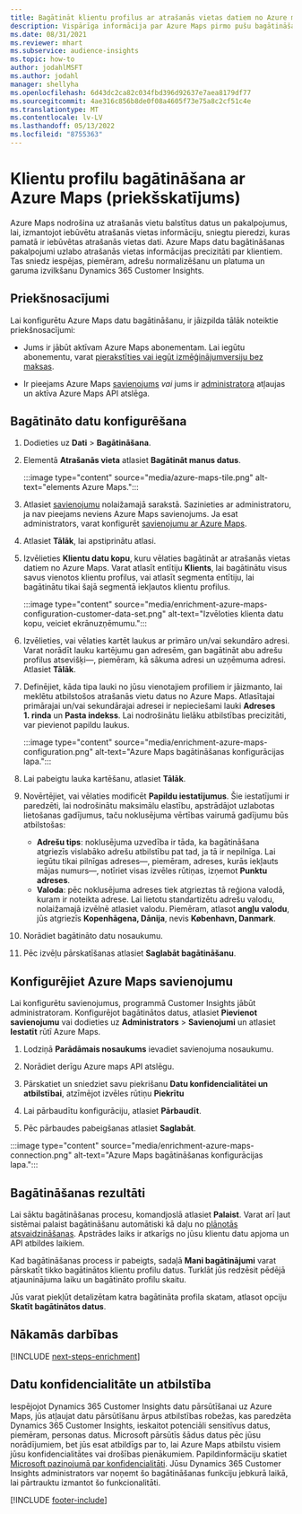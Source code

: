 ```yaml
---
title: Bagātināt klientu profilus ar atrašanās vietas datiem no Azure maps
description: Vispārīga informācija par Azure Maps pirmo pušu bagātināšanu.
ms.date: 08/31/2021
ms.reviewer: mhart
ms.subservice: audience-insights
ms.topic: how-to
author: jodahlMSFT
ms.author: jodahl
manager: shellyha
ms.openlocfilehash: 6d43dc2ca82c034fbd396d92637e7aea8179df77
ms.sourcegitcommit: 4ae316c856b8de0f08a4605f73e75a8c2cf51c4e
ms.translationtype: MT
ms.contentlocale: lv-LV
ms.lasthandoff: 05/13/2022
ms.locfileid: "8755363"
---
```

# <a name="enrichment-of-customer-profiles-with-azure-maps-preview"></a>Klientu profilu bagātināšana ar Azure Maps (priekšskatījums)

Azure Maps nodrošina uz atrašanās vietu balstītus datus un pakalpojumus, lai, izmantojot iebūvētu atrašanās vietas informāciju, sniegtu pieredzi, kuras pamatā ir iebūvētas atrašanās vietas dati. Azure Maps datu bagātināšanas pakalpojumi uzlabo atrašanās vietas informācijas precizitāti par klientiem. Tas sniedz iespējas, piemēram, adrešu normalizēšanu un platuma un garuma izvilkšanu Dynamics 365 Customer Insights.

## <a name="prerequisites"></a>Priekšnosacījumi

Lai konfigurētu Azure Maps datu bagātināšanu, ir jāizpilda tālāk noteiktie priekšnosacījumi:

- Jums ir jābūt aktīvam Azure Maps abonementam. Lai iegūtu abonementu, varat [pierakstīties vai iegūt izmēģinājumversiju bez maksas](https://azure.microsoft.com/services/azure-maps/).

- Ir pieejams Azure Maps [savienojums](connections.md) *vai* jums ir [administratora](permissions.md#admin) atļaujas un aktīva Azure Maps API atslēga.

## <a name="configure-the-enrichment"></a>Bagātināto datu konfigurēšana

1. Dodieties uz **Dati** > **Bagātināšana**. 

1. Elementā **Atrašanās vieta** atlasiet **Bagātināt manus datus**.

   :::image type="content" source="media/azure-maps-tile.png" alt-text="elements Azure Maps.":::

1. Atlasiet [savienojumu](connections.md) nolaižamajā sarakstā. Sazinieties ar administratoru, ja nav pieejams neviens Azure Maps savienojums. Ja esat administrators, varat konfigurēt [savienojumu ar Azure Maps](#configure-the-connection-for-azure-maps). 

1. Atlasiet **Tālāk**, lai apstiprinātu atlasi.

1. Izvēlieties **Klientu datu kopu**, kuru vēlaties bagātināt ar atrašanās vietas datiem no Azure Maps. Varat atlasīt entītiju **Klients**, lai bagātinātu visus savus vienotos klientu profilus, vai atlasīt segmenta entītiju, lai bagātinātu tikai šajā segmentā iekļautos klientu profilus.

    :::image type="content" source="media/enrichment-azure-maps-configuration-customer-data-set.png" alt-text="Izvēloties klienta datu kopu, veiciet ekrānuzņēmumu.":::

1. Izvēlieties, vai vēlaties kartēt laukus ar primāro un/vai sekundāro adresi. Varat norādīt lauku kartējumu gan adresēm, gan bagātināt abu adrešu profilus atsevišķi&mdash;, piemēram, kā sākuma adresi un uzņēmuma adresi. Atlasiet **Tālāk**.

1. Definējiet, kāda tipa lauki no jūsu vienotajiem profiliem ir jāizmanto, lai meklētu atbilstošos atrašanās vietu datus no Azure Maps. Atlasītajai primārajai un/vai sekundārajai adresei ir nepieciešami lauki **Adreses 1. rinda** un **Pasta indekss**. Lai nodrošinātu lielāku atbilstības precizitāti, var pievienot papildu laukus.

   :::image type="content" source="media/enrichment-azure-maps-configuration.png" alt-text="Azure Maps bagātināšanas konfigurācijas lapa.":::

1. Lai pabeigtu lauka kartēšanu, atlasiet **Tālāk**.

1. Novērtējiet, vai vēlaties modificēt **Papildu iestatījumus**. Šie iestatījumi ir paredzēti, lai nodrošinātu maksimālu elastību, apstrādājot uzlabotas lietošanas gadījumus, taču noklusējuma vērtības vairumā gadījumu būs atbilstošas:
   - **Adrešu tips**: noklusējuma uzvedība ir tāda, ka bagātināšana atgriezīs vislabāko adrešu atbilstību pat tad, ja tā ir nepilnīga. Lai iegūtu tikai pilnīgas adreses&mdash;, piemēram, adreses, kurās iekļauts mājas numurs&mdash;, notīriet visas izvēles rūtiņas, izņemot **Punktu adreses**. 
   - **Valoda**: pēc noklusējuma adreses tiek atgrieztas tā reģiona valodā, kuram ir noteikta adrese. Lai lietotu standartizētu adrešu valodu, nolaižamajā izvēlnē atlasiet valodu. Piemēram, atlasot **angļu valodu**, jūs atgriezīs **Kopenhāgena, Dānija**, nevis **København, Danmark**.

1. Norādiet bagātināto datu nosaukumu.

1. Pēc izvēļu pārskatīšanas atlasiet **Saglabāt bagātināšanu**.

## <a name="configure-the-connection-for-azure-maps"></a>Konfigurējiet Azure Maps savienojumu

Lai konfigurētu savienojumus, programmā Customer Insights jābūt administratoram. Konfigurējot bagātinātos datus, atlasiet **Pievienot savienojumu** vai dodieties uz **Administrators** > **Savienojumi** un atlasiet **Iestatīt** rūtī Azure Maps.

1. Lodziņā **Parādāmais nosaukums** ievadiet savienojuma nosaukumu.

1. Norādiet derīgu Azure maps API atslēgu.

1. Pārskatiet un sniedziet savu piekrišanu **Datu konfidencialitātei un atbilstībai**, atzīmējot izvēles rūtiņu **Piekrītu**

1. Lai pārbaudītu konfigurāciju, atlasiet **Pārbaudīt**.

1. Pēc pārbaudes pabeigšanas atlasiet **Saglabāt**.

:::image type="content" source="media/enrichment-azure-maps-connection.png" alt-text="Azure Maps bagātināšanas konfigurācijas lapa.":::

## <a name="enrichment-results"></a>Bagātināšanas rezultāti

Lai sāktu bagātināšanas procesu, komandjoslā atlasiet **Palaist**. Varat arī ļaut sistēmai palaist bagātināšanu automātiski kā daļu no [plānotās atsvaidzināšanas](system.md#schedule-tab). Apstrādes laiks ir atkarīgs no jūsu klientu datu apjoma un API atbildes laikiem.

Kad bagātināšanas process ir pabeigts, sadaļā **Mani bagātinājumi** varat pārskatīt tikko bagātinātos klientu profilu datus. Turklāt jūs redzēsit pēdējā atjauninājuma laiku un bagātināto profilu skaitu.

Jūs varat piekļūt detalizētam katra bagātināta profila skatam, atlasot opciju **Skatīt bagātinātos datus**.

## <a name="next-steps"></a>Nākamās darbības

[!INCLUDE [next-steps-enrichment](includes/next-steps-enrichment.md)]

## <a name="data-privacy-and-compliance"></a>Datu konfidencialitāte un atbilstība

Iespējojot Dynamics 365 Customer Insights datu pārsūtīšanai uz Azure Maps, jūs atļaujat datu pārsūtīšanu ārpus atbilstības robežas, kas paredzēta Dynamics 365 Customer Insights, ieskaitot potenciāli sensitīvus datus, piemēram, personas datus. Microsoft pārsūtīs šādus datus pēc jūsu norādījumiem, bet jūs esat atbildīgs par to, lai Azure Maps atbilstu visiem jūsu konfidencialitātes vai drošības pienākumiem. Papildinformāciju skatiet [Microsoft paziņojumā par konfidencialitāti](https://go.microsoft.com/fwlink/?linkid=396732).
Jūsu Dynamics 365 Customer Insights administrators var noņemt šo bagātināšanas funkciju jebkurā laikā, lai pārtrauktu izmantot šo funkcionalitāti.

[!INCLUDE [footer-include](includes/footer-banner.md)]
